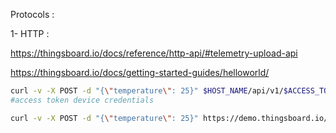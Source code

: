 Protocols :

1- HTTP : 

 https://thingsboard.io/docs/reference/http-api/#telemetry-upload-api

https://thingsboard.io/docs/getting-started-guides/helloworld/

```bash
curl -v -X POST -d "{\"temperature\": 25}" $HOST_NAME/api/v1/$ACCESS_TOKEN/telemetry --header "Content-Type:application/json"
#access token device credentials 
```

```bash
curl -v -X POST -d "{\"temperature\": 25}" https://demo.thingsboard.io/api/v1/$ACCESS_TOKEN/telemetry --header "Content-Type:application/json" 
```

